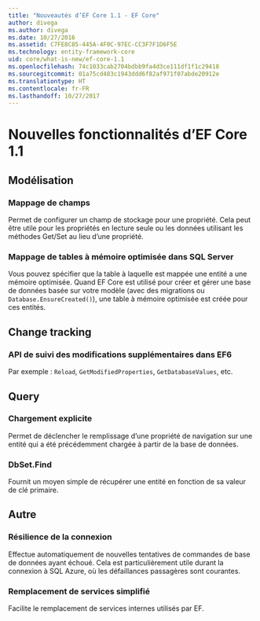 ```yaml
---
title: "Nouveautés d’EF Core 1.1 - EF Core"
author: divega
ms.author: divega
ms.date: 10/27/2016
ms.assetid: C7FE8C85-445A-4F0C-97EC-CC3F7F1D6F5E
ms.technology: entity-framework-core
uid: core/what-is-new/ef-core-1.1
ms.openlocfilehash: 74c1033cab2704bdbb9fa4d3ce111df1f1c29418
ms.sourcegitcommit: 01a75cd483c1943ddd6f82af971f07abde20912e
ms.translationtype: HT
ms.contentlocale: fr-FR
ms.lasthandoff: 10/27/2017
---
```

# <a name="new-features-in-ef-core-11"></a>Nouvelles fonctionnalités d’EF Core 1.1

## <a name="modelling"></a>Modélisation
### <a name="field-mapping"></a>Mappage de champs
Permet de configurer un champ de stockage pour une propriété. Cela peut être utile pour les propriétés en lecture seule ou les données utilisant les méthodes Get/Set au lieu d’une propriété.
### <a name="mapping-to-memory-optimized-tables-in-sql-server"></a>Mappage de tables à mémoire optimisée dans SQL Server
Vous pouvez spécifier que la table à laquelle est mappée une entité a une mémoire optimisée. Quand EF Core est utilisé pour créer et gérer une base de données basée sur votre modèle (avec des migrations ou `Database.EnsureCreated()`), une table à mémoire optimisée est créée pour ces entités.

## <a name="change-tracking"></a>Change tracking
### <a name="additional-change-tracking-apis-from-ef6"></a>API de suivi des modifications supplémentaires dans EF6
Par exemple : `Reload`, `GetModifiedProperties`, `GetDatabaseValues`, etc.

## <a name="query"></a>Query
### <a name="explicit-loading"></a>Chargement explicite
Permet de déclencher le remplissage d’une propriété de navigation sur une entité qui a été précédemment chargée à partir de la base de données.
### <a name="dbsetfind"></a>DbSet.Find
Fournit un moyen simple de récupérer une entité en fonction de sa valeur de clé primaire.

## <a name="other"></a>Autre
### <a name="connection-resiliency"></a>Résilience de la connexion
Effectue automatiquement de nouvelles tentatives de commandes de base de données ayant échoué. Cela est particulièrement utile durant la connexion à SQL Azure, où les défaillances passagères sont courantes.
### <a name="simplified-service-replacement"></a>Remplacement de services simplifié
Facilite le remplacement de services internes utilisés par EF.

